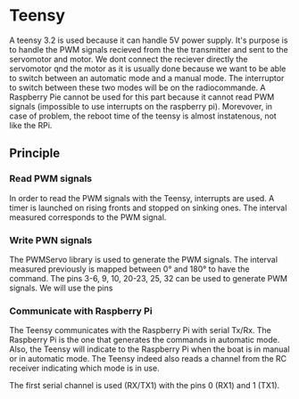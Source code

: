 # Teensy

A teensy 3.2 is used because it can handle 5V power supply. It's purpose is to handle the PWM signals recieved from the the transmitter and sent to the servomotor and motor. We dont connect the reciever directly the servomotor qnd the motor as it is usually done because we want to be able to switch between an automatic mode and a manual mode. The interruptor to switch between these two modes will be on the radiocommande. A Raspberry Pie cannot be used for this part because it cannot read PWM signals (impossible to use interrupts on the raspberry pi). Morevover, in case of problem, the reboot time of the teensy is almost instatenous, not like the RPi.

## Principle

### Read PWM signals
In order to read the PWM signals with the Teensy, interrupts are used. A timer is launched on rising fronts and stopped on sinking ones. The interval measured corresponds to the PWM signal.

### Write PWN signals
The PWMServo library is used to generate the PWM signals. The interval measured previously is mapped between 0° and 180° to have the command.
The pins 3-6, 9, 10, 20-23, 25, 32 can be used to generate PWM signals.
We will use the pins 

### Communicate with Raspberry Pi
The Teensy communicates with the Raspberry Pi with serial Tx/Rx. The Raspberry Pi is the one that generates the commands in automatic mode. Also, the Teensy will indicate to the Raspberry Pi when the boat is in manual or in automatic mode. The Teensy indeed also reads a channel from the RC receiver indicating which mode is in use.

The first serial channel is used (RX/TX1) with the pins 0 (RX1) and 1 (TX1).
